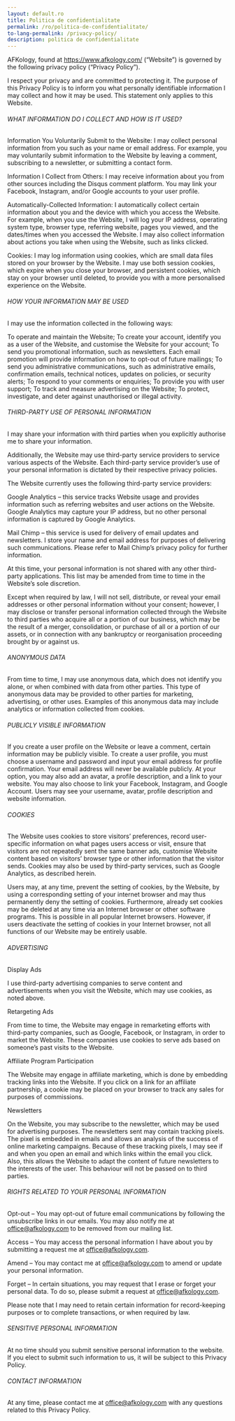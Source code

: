 ```yaml
---
layout: default.ro
title: Politica de confidentialitate
permalink: /ro/politica-de-confidentialitate/
to-lang-permalink: /privacy-policy/
description: politica de confidentialitate
---
```

AFKology, found at https://www.afkology.com/ (“Website”) is governed by the following privacy policy (“Privacy Policy”).

I respect your privacy and are committed to protecting it. The purpose of this Privacy Policy is to inform you what personally identifiable information I may collect and how it may be used. This statement only applies to this Website.

###### WHAT INFORMATION DO I COLLECT AND HOW IS IT USED?
Information You Voluntarily Submit to the Website: I may collect personal information from you such as your name or email address. For example, you may voluntarily submit information to the Website by leaving a comment, subscribing to a newsletter, or submitting a contact form.

Information I Collect from Others: I may receive information about you from other sources including the Disqus comment platform. You may link your Facebook, Instagram, and/or Google accounts to your user profile.

Automatically-Collected Information: I automatically collect certain information about you and the device with which you access the Website. For example, when you use the Website, I will log your IP address, operating system type, browser type, referring website, pages you viewed, and the dates/times when you accessed the Website. I may also collect information about actions you take when using the Website, such as links clicked.

Cookies: I may log information using cookies, which are small data files stored on your browser by the Website. I may use both session cookies, which expire when you close your browser, and persistent cookies, which stay on your browser until deleted, to provide you with a more personalised experience on the Website.

###### HOW YOUR INFORMATION MAY BE USED
I may use the information collected in the following ways:

To operate and maintain the Website;
To create your account, identify you as a user of the Website, and customise the Website for your account;
To send you promotional information, such as newsletters. Each email promotion will provide information on how to opt-out of future mailings;
To send you administrative communications, such as administrative emails, confirmation emails, technical notices, updates on policies, or security alerts;
To respond to your comments or enquiries;
To provide you with user support;
To track and measure advertising on the Website;
To protect, investigate, and deter against unauthorised or illegal activity.

###### THIRD-PARTY USE OF PERSONAL INFORMATION
I may share your information with third parties when you explicitly authorise me to share your information.

Additionally, the Website may use third-party service providers to service various aspects of the Website. Each third-party service provider’s use of your personal information is dictated by their respective privacy policies.

The Website currently uses the following third-party service providers:

Google Analytics – this service tracks Website usage and provides information such as referring websites and user actions on the Website. Google Analytics may capture your IP address, but no other personal information is captured by Google Analytics.

Mail Chimp – this service is used for delivery of email updates and newsletters. I store your name and email address for purposes of delivering such communications.  Please refer to Mail Chimp’s privacy policy for further information.

At this time, your personal information is not shared with any other third-party applications. This list may be amended from time to time in the Website’s sole discretion.

Except when required by law, I will not sell, distribute, or reveal your email addresses or other personal information without your consent; however, I may disclose or transfer personal information collected through the Website to third parties who acquire all or a portion of our business, which may be the result of a merger, consolidation, or purchase of all or a portion of our assets, or in connection with any bankruptcy or reorganisation proceeding brought by or against us.

###### ANONYMOUS DATA
From time to time, I may use anonymous data, which does not identify you alone, or when combined with data from other parties. This type of anonymous data may be provided to other parties for marketing, advertising, or other uses. Examples of this anonymous data may include analytics or information collected from cookies.

###### PUBLICLY VISIBLE INFORMATION
If you create a user profile on the Website or leave a comment, certain information may be publicly visible.  To create a user profile, you must choose a username and password and input your email address for profile confirmation.  Your email address will never be available publicly.  At your option, you may also add an avatar, a profile description, and a link to your website. You may also choose to link your Facebook, Instagram, and Google Account. Users may see your username, avatar, profile description and website information.

###### COOKIES
The Website uses cookies to store visitors’ preferences, record user-specific information on what pages users access or visit, ensure that visitors are not repeatedly sent the same banner ads, customise Website content based on visitors’ browser type or other information that the visitor sends. Cookies may also be used by third-party services, such as Google Analytics, as described herein.

Users may, at any time, prevent the setting of cookies, by the Website, by using a corresponding setting of your internet browser and may thus permanently deny the setting of cookies. Furthermore, already set cookies may be deleted at any time via an Internet browser or other software programs. This is possible in all popular Internet browsers. However, if users deactivate the setting of cookies in your Internet browser, not all functions of our Website may be entirely usable.

###### ADVERTISING
Display Ads

I use third-party advertising companies to serve content and advertisements when you visit the Website, which may use cookies, as noted above.

Retargeting Ads

From time to time, the Website may engage in remarketing efforts with third-party companies, such as Google, Facebook, or Instagram, in order to market the Website. These companies use cookies to serve ads based on someone’s past visits to the Website.

Affiliate Program Participation

The Website may engage in affiliate marketing, which is done by embedding tracking links into the Website. If you click on a link for an affiliate partnership, a cookie may be placed on your browser to track any sales for purposes of commissions.

Newsletters

On the Website, you may subscribe to the newsletter, which may be used for advertising purposes. The newsletters sent may contain tracking pixels. The pixel is embedded in emails and allows an analysis of the success of online marketing campaigns. Because of these tracking pixels, I may see if and when you open an email and which links within the email you click. Also, this allows the Website to adapt the content of future newsletters to the interests of the user. This behaviour will not be passed on to third parties.

###### RIGHTS RELATED TO YOUR PERSONAL INFORMATION
Opt-out – You may opt-out of future email communications by following the unsubscribe links in our emails. You may also notify me at office@afkology.com to be removed from our mailing list.

Access – You may access the personal information I have about you by submitting a request me at office@afkology.com.

Amend – You may contact me at office@afkology.com to amend or update your personal information.

Forget – In certain situations, you may request that I erase or forget your personal data. To do so, please submit a request at office@afkology.com.

Please note that I may need to retain certain information for record-keeping purposes or to complete transactions, or when required by law.

###### SENSITIVE PERSONAL INFORMATION
At no time should you submit sensitive personal information to the website. If you elect to submit such information to us, it will be subject to this Privacy Policy.

###### CONTACT INFORMATION
At any time, please contact me at office@afkology.com with any questions related to this Privacy Policy.